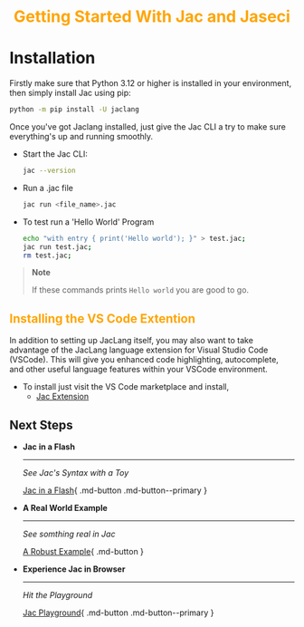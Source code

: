 <h1 style="color: orange; font-weight: bold; text-align: center;">Getting Started With Jac and Jaseci</h1>

# Installation

Firstly make sure that Python 3.12 or higher is installed in your environment, then simply install Jac using pip:

```bash
python -m pip install -U jaclang
```

Once you've got Jaclang installed, just give the Jac CLI a try to make sure everything's up and running smoothly.

- Start the Jac CLI:
    ```bash
    jac --version
    ```
- Run a .jac file
    ```bash
    jac run <file_name>.jac
    ```
- To test run a 'Hello World' Program
    ```bash
    echo "with entry { print('Hello world'); }" > test.jac;
    jac run test.jac;
    rm test.jac;
    ```
> **Note**
>
> If these commands prints ```Hello world``` you are good to go.

## <span style="color: orange">Installing the VS Code Extention
</span>

In addition to setting up JacLang itself, you may also want to take advantage of the JacLang language extension for Visual Studio Code (VSCode). This will give you enhanced code highlighting, autocomplete, and other useful language features within your VSCode environment.

- To install just visit the VS Code marketplace and install,
    - [Jac Extension](https://marketplace.visualstudio.com/items?itemName=jaseci-labs.jaclang-extension)

## Next Steps

<div class="grid cards" markdown>

-   __Jac in a Flash__

    ---

    *See Jac's Syntax with a Toy*

    [Jac in a Flash](jac_in_a_flash.md){ .md-button .md-button--primary }

-   __A Real World Example__

    ---

    *See somthing real in Jac*

    <!-- [:octicons-arrow-right-24: Getting started](#) -->

    [A Robust Example](examples/littleX/tutorial.md){ .md-button }

-   __Experience Jac in Browser__

    ---

    *Hit the Playground*

    [Jac Playground](../playground/index.html){ .md-button .md-button--primary }

</div>

